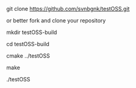 git clone https://github.com/svnbgnk/testOSS.git

or better fork and clone your repository

mkdir testOSS-build

cd testOSS-build

cmake ../testOSS

make 

./testOSS
